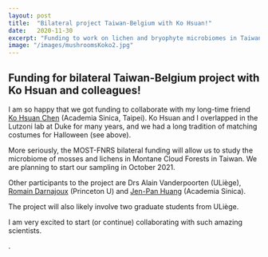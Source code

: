 ```yaml
---
layout: post
title:  "Bilateral project Taiwan-Belgium with Ko Hsuan!"
date:   2020-11-30
excerpt: "Funding to work on lichen and bryophyte microbiomes in Taiwan!" 
image: "/images/mushroomsKoko2.jpg"
---
```


## Funding for bilateral Taiwan-Belgium project with Ko Hsuan and colleagues!
<p>I am so happy that we got funding to collaborate with my long-time friend <a href="https://kohsuanchen.wixsite.com/fungi" target="_blank">Ko Hsuan Chen</a> (Academia Sinica, Taipei). Ko Hsuan and I overlapped in the Lutzoni lab at Duke for many years, and we had a long tradition of matching costumes for Halloween (see above).</p>
<p>More seriously, the MOST-FNRS bilateral funding will allow us to study the microbiome of mosses and lichens in Montane Cloud Forests in Taiwan. We are planning to start our sampling in October 2021.</p>
<p>Other participants to the project are Drs Alain Vanderpoorten (ULiège), <a href="http://romaindarnajoux.alwaysdata.net/" target="_blank">Romain Darnajoux</a> (Princeton U) and <a href="https://sites.google.com/view/jenpanhuang">Jen-Pan Huang</a> (Academia Sinica).</p>
<p>The project will also likely involve two graduate students from ULiège.</p>
<p>I am very excited to start (or continue) collaborating with such amazing scientists.</p>.
